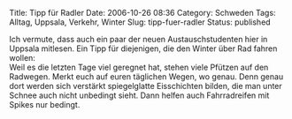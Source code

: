 Title: Tipp für Radler
Date: 2006-10-26 08:36
Category: Schweden
Tags: Alltag, Uppsala, Verkehr, Winter
Slug: tipp-fuer-radler
Status: published

Ich vermute, dass auch ein paar der neuen Austauschstudenten hier in
Uppsala mitlesen. Ein Tipp für diejenigen, die den Winter über Rad
fahren wollen:  
Weil es die letzten Tage viel geregnet hat, stehen viele Pfützen auf
den Radwegen. Merkt euch auf euren täglichen Wegen, wo genau. Denn genau
dort werden sich verstärkt spiegelglatte Eisschichten bilden, die man
unter Schnee auch nicht unbedingt sieht. Dann helfen auch Fahrradreifen
mit Spikes nur bedingt.

